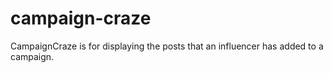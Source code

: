 # campaign-craze
CampaignCraze is for displaying the posts that an influencer has added to a campaign.
